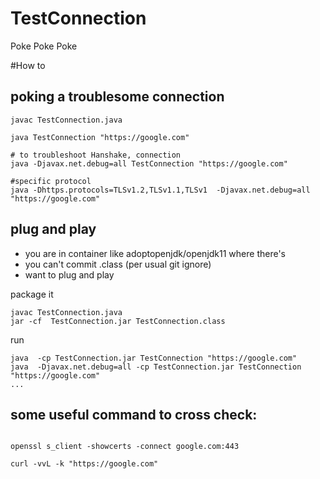 # TestConnection
Poke Poke Poke


#How to

## poking a troublesome connection
```
javac TestConnection.java

java TestConnection "https://google.com"

# to troubleshoot Hanshake, connection
java -Djavax.net.debug=all TestConnection "https://google.com"

#specific protocol
java -Dhttps.protocols=TLSv1.2,TLSv1.1,TLSv1  -Djavax.net.debug=all "https://google.com"
```

## plug and play
- you are in container like adoptopenjdk/openjdk11 where there's
- you can't commit .class (per usual git ignore)
- want to plug and play

package it
```
javac TestConnection.java
jar -cf  TestConnection.jar TestConnection.class
```

run
```
java  -cp TestConnection.jar TestConnection "https://google.com"
java  -Djavax.net.debug=all -cp TestConnection.jar TestConnection "https://google.com"
...
```

## some useful command to cross check:
```

openssl s_client -showcerts -connect google.com:443

curl -vvL -k "https://google.com"
```
